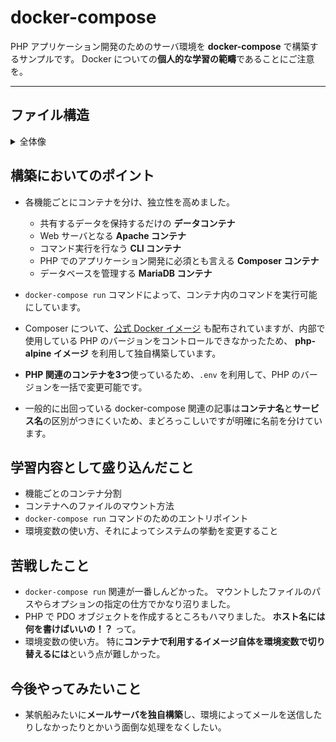 # docker-compose
PHP アプリケーション開発のためのサーバ環境を **docker-compose** で構築するサンプルです。
Docker についての**個人的な学習の範疇**であることにご注意を。

----------------

## ファイル構造
<details>
<summary>全体像</summary>
<div>

```
/
  + /docker
  | | /cli
  | |  | # CLI コンテナの定義
  | |  | Dockerfile
  | |
  | | /composer
  | |  | # Composer コンテナの定義
  | |  | Dockerfile
  | |
  | | /mysql
  | |  | # MySQL コンテナは yml で直接イメージを指定しているので、関連ファイルを置いている
  | |  | /db_data
  | |  |  |  （データベース関連のファイル群）
  | |  |
  | |  | .env
  | |
  | | /web
  | |  | # Composer コンテナの定義
  | |  | /conf
  | |  |  | # Apache の設定ファイル
  | |  |  | apache-vhosts.conf
  | |  |  | php.ini
  | |  |
  | |  | Dockerfile
  | |
  | | # Docker システム全体を司る中枢
  | | .env
  | | docker-compose.yml
  |
  + /project
     | /app
     |  | # 実際の開発で使用するルートディレクトリ
     |  | /public
     |  |  | # Web エントリポイント
     |  |  | .htaccess
     |  |  | index.php
     |  |
     |  | /src
     |  |  | # アプリケーションのクラス群
     |  |
     |  | # CLI エントリポイント
     |  | commandline
     |  | 
     |  | # その他、アプリケーションの構築に必要なファイルたち
     |
     | /logs
        | /commandline
        |  | # CLI のログ
        |
        | /web
           | # apache のログ
```

</div>
</details>

## 構築においてのポイント

* 各機能ごとにコンテナを分け、独立性を高めました。

  * 共有するデータを保持するだけの **データコンテナ**
  * Web サーバとなる **Apache コンテナ**
  * コマンド実行を行なう **CLI コンテナ**
  * PHP でのアプリケーション開発に必須とも言える **Composer コンテナ**
  * データベースを管理する **MariaDB コンテナ**


* `docker-compose run` コマンドによって、コンテナ内のコマンドを実行可能にしています。

* Composer について、[公式 Docker イメージ](https://hub.docker.com/_/composer) も配布されていますが、内部で使用している PHP のバージョンをコントロールできなかったため、 **php-alpine イメージ** を利用して独自構築しています。

* **PHP 関連のコンテナを3つ**使っているため、`.env` を利用して、PHP のバージョンを一括で変更可能です。

* 一般的に出回っている docker-compose 関連の記事は**コンテナ名**と**サービス名**の区別がつきにくいため、まどろっこしいですが明確に名前を分けています。

## 学習内容として盛り込んだこと

* 機能ごとのコンテナ分割
* コンテナへのファイルのマウント方法
* `docker-compose run` コマンドのためのエントリポイント
* 環境変数の使い方、それによってシステムの挙動を変更すること

## 苦戦したこと

* `docker-compose run` 関連が一番しんどかった。
  マウントしたファイルのパスやらオプションの指定の仕方でかなり沼りました。
* PHP で PDO オブジェクトを作成するところもハマりました。
  **ホスト名には何を書けばいいの！？** って。
* 環境変数の使い方。
  特に**コンテナで利用するイメージ自体を環境変数で切り替えるには**という点が難しかった。

## 今後やってみたいこと

* 某帆船みたいに**メールサーバを独自構築**し、環境によってメールを送信したりしなかったりとかいう面倒な処理をなくしたい。
